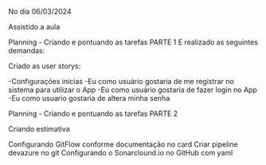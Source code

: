 No dia 06/03/2024 

Assistido a aula 

Planning - Criando e pontuando as tarefas PARTE 1
 E realizado as seguintes demandas:

 Criado as user storys: 
 
  -Configurações inicias
  -Eu como usuário gostaria de me registrar no sistema para utilizar o App
  -Eu como usuário gostaria de fazer login no App
  -Eu como usuario gostaria de altera minha senha


  Planning - Criando e pontuando as tarefas PARTE 2

  Criando estimativa


Configurando GitFlow conforme documentação no card
Criar pipeline devazure no git
Configurando o Sonarclound.io no GitHub com yaml
